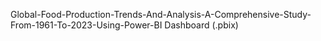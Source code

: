 Global-Food-Production-Trends-And-Analysis-A-Comprehensive-Study-From-1961-To-2023-Using-Power-BI Dashboard (.pbix)
